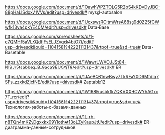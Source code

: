https://docs.google.com/document/d/1OawhWPZTOLG5R2bS4kKDvDyJBC-88pHaLlSdxxV1VVs/edit?usp=drivesdk# mysgl-autosalon

https://docs.google.com/document/d/1UcxswzRCltmWrsA68sg9d0Z25fCWwfk13va4pkYE40M/edit?usp=drivesdk# Data-Base

https://docs.google.com/spreadsheets/d/1-e7QMHf5aVLXQdfjFsELJZvqck4btO7t/edit?usp=drivesdk&ouid=110415819422211131437&rtpof=true&sd=true# Data-Basetable
 
https://docs.google.com/document/d/1WawrUWXOJJSt84-NlSJr5tsabbeq_B_9acaSEU0XjT8/edit?usp=drivesdk# ER

https://docs.google.com/document/d/1JAeBQ81nwBwy7TkREaY0D6MfdIq7SFs_zzxkdZjcfNE/edit?usp=drivesdk# Zaptable12

https://docs.google.com/document/d/1W168MusbkfkZQKVXXHCWYhAGxc7T_rcr/edit?usp=drivesdk&ouid=110415819422211131437&rtpof=true&sd=true# Технология-работы-с-базами-данных

https://docs.google.com/document/d/1L-rb-n8TQn4mKZvDgxxkx09YlothAt13oLZyKaupJtU/edit?usp=drivesdk# ER-диаграмма-данные-сотрудников
